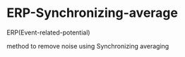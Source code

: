 # ERP-Synchronizing-average

ERP(Event-related-potential)

method to remove noise using Synchronizing averaging 

